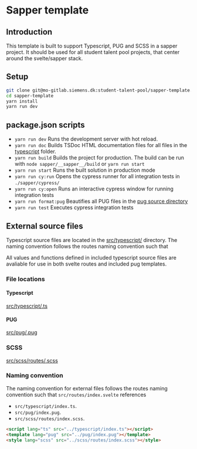 # Sapper template

## Introduction

This template is built to support Typescript, PUG and SCSS in a sapper project.
It should be used for all student talent pool projects, that center around the
svelte/sapper stack.

## Setup

```bash
git clone git@mo-gitlab.siemens.dk:student-talent-pool/sapper-template.git
cd sapper-template
yarn install
yarn run dev
```

## package.json scripts
 
* `yarn run dev` Runs the development server with hot reload.
* `yarn run doc` Builds TSDoc HTML documentation files for all files in the
[typescript](./src/typescript/) folder.
* `yarn run build` Builds the project for production. The build can be run with
`node sapper/__sapper__/build` or `yarn run start`
* `yarn run start` Runs the built solution in production mode
* `yarn run cy:run` Opens the cypress runner for all integration tests in
`./sapper/cypress/`
* `yarn run cy:open` Runs an interactive cypress window for running integration
tests
* `yarn run format:pug` Beautifies all PUG files in the
[pug source directory](./src/pug/)
* `yarn run test` Executes cypress integration tests

## External source files

Typescript source files are located in the [src/typescript/](./src/typescript/)
directory. The naming convention follows the routes naming convention such that

All values and functions defined in included typescript source files are
avaliable for use in both svelte routes and included pug templates.

### File locations

#### Typescript

[src/typescript/<file>.ts](./src/typescript/)

#### PUG 

[src/pug/<file>.pug](./src/pug/)

### SCSS

[src/scss/routes/<file>.scss](./src/scss/routes/)

### Naming convention

The naming convention for external files follows the routes naming convention
such that `src/routes/index.svelte` references

* `src/typescript/index.ts`.
* `src/pug/index.pug`.
* `src/scss/routes/index.scss`.

```html
<script lang="ts" src="../typescript/index.ts"></script>
<template lang="pug" src="../pug/index.pug"></template>
<style lang="scss" src="../scss/routes/index.scss"></style>
```
